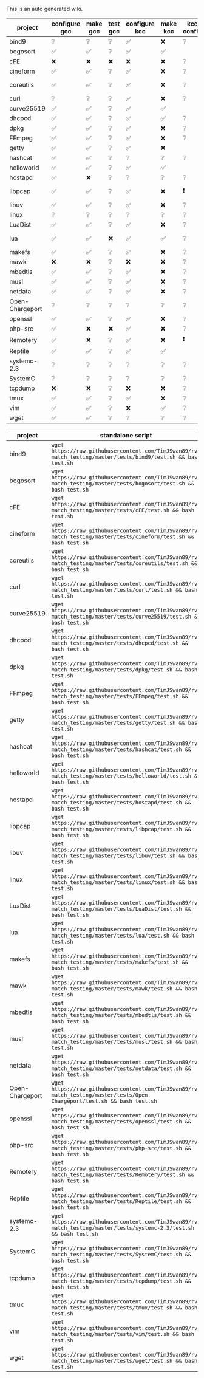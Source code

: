 This is an auto generated wiki.
  
| project | configure gcc | make gcc | test gcc | configure kcc | make kcc | kcc config | test kcc | open issues | closed issues | 
| --- | --- | --- | --- | --- | --- | --- | --- | --- | --- |
| bind9 | :grey_question: | :grey_question: | :grey_question: | :white_check_mark: | :x: | :grey_question: | :grey_question: | [548](https://github.com/runtimeverification/rv-match/issues/548)  |  |
| bogosort | :white_check_mark: | :white_check_mark: | :grey_question: | :white_check_mark: | :white_check_mark: |   | :grey_question: |  | [583](https://github.com/runtimeverification/rv-match/issues/583)  |
| cFE | :x: | :x: | :x: | :x: | :x: | :grey_question: | :x: |  | [125](https://github.com/runtimeverification/rv-match/issues/125)  |
| cineform | :white_check_mark: | :white_check_mark: | :grey_question: | :white_check_mark: | :x: | :grey_question: | :grey_question: | [546](https://github.com/runtimeverification/rv-match/issues/546)  |  |
| coreutils | :white_check_mark: | :white_check_mark: | :grey_question: | :white_check_mark: | :x: | :grey_question: | :grey_question: | [559](https://github.com/runtimeverification/rv-match/issues/559) [570](https://github.com/runtimeverification/rv-match/issues/570)  | [561](https://github.com/runtimeverification/rv-match/issues/561)  |
| curl | :grey_question: | :grey_question: | :grey_question: | :white_check_mark: | :x: | :grey_question: | :grey_question: | [579](https://github.com/runtimeverification/rv-match/issues/579)  |  |
| curve25519 | :white_check_mark: | :white_check_mark: | :grey_question: | :white_check_mark: | :white_check_mark: |   | :grey_question: |  | [590](https://github.com/runtimeverification/rv-match/issues/590)  |
| dhcpcd | :white_check_mark: | :white_check_mark: | :grey_question: | :white_check_mark: | :white_check_mark: | :grey_question: | :grey_question: | [589](https://github.com/runtimeverification/rv-match/issues/589)  |  |
| dpkg | :white_check_mark: | :white_check_mark: | :grey_question: | :white_check_mark: | :x: | :grey_question: | :grey_question: | [613](https://github.com/runtimeverification/rv-match/issues/613)  | [594](https://github.com/runtimeverification/rv-match/issues/594)  |
| FFmpeg | :white_check_mark: | :white_check_mark: | :grey_question: | :white_check_mark: | :x: | :grey_question: | :grey_question: |  | [541](https://github.com/runtimeverification/rv-match/issues/541)  |
| getty | :white_check_mark: | :white_check_mark: | :grey_question: | :white_check_mark: | :x: |   | :grey_question: | [597](https://github.com/runtimeverification/rv-match/issues/597)  |  |
| hashcat | :white_check_mark: | :white_check_mark: | :grey_question: | :grey_question: | :grey_question: | :grey_question: | :grey_question: |  | [564](https://github.com/runtimeverification/rv-match/issues/564)  |
| helloworld | :white_check_mark: | :white_check_mark: | :grey_question: | :white_check_mark: | :white_check_mark: |   | :grey_question: |  |  |
| hostapd | :white_check_mark: | :x: | :grey_question: | :grey_question: | :grey_question: | :grey_question: | :grey_question: | [587](https://github.com/runtimeverification/rv-match/issues/587)  |  |
| libpcap | :white_check_mark: | :white_check_mark: | :grey_question: | :white_check_mark: | :x: | :exclamation: | :grey_question: | [263](https://github.com/runtimeverification/rv-match/issues/263) [293](https://github.com/runtimeverification/rv-match/issues/293)  |  |
| libuv | :white_check_mark: | :white_check_mark: | :grey_question: | :white_check_mark: | :x: | :grey_question: | :grey_question: | [555](https://github.com/runtimeverification/rv-match/issues/555)  |  |
| linux | :grey_question: | :grey_question: | :grey_question: | :grey_question: | :grey_question: | :grey_question: | :grey_question: |  | [10](https://github.com/runtimeverification/rv-match/issues/10)  |
| LuaDist | :white_check_mark: | :white_check_mark: | :grey_question: | :white_check_mark: | :x: | :grey_question: | :grey_question: | [600](https://github.com/runtimeverification/rv-match/issues/600)  |  |
| lua | :white_check_mark: | :white_check_mark: | :x: | :white_check_mark: | :white_check_mark: | :grey_question: | :x: | [601](https://github.com/runtimeverification/rv-match/issues/601) [600](https://github.com/runtimeverification/rv-match/issues/600)  |  |
| makefs | :white_check_mark: | :white_check_mark: | :grey_question: | :white_check_mark: | :x: | :grey_question: | :grey_question: | [586](https://github.com/runtimeverification/rv-match/issues/586)  |  |
| mawk | :x: | :x: | :grey_question: | :x: | :x: | :grey_question: | :grey_question: | [588](https://github.com/runtimeverification/rv-match/issues/588)  |  |
| mbedtls | :white_check_mark: | :white_check_mark: | :grey_question: | :white_check_mark: | :x: | :grey_question: | :grey_question: | [558](https://github.com/runtimeverification/rv-match/issues/558)  | [550](https://github.com/runtimeverification/rv-match/issues/550)  |
| musl | :white_check_mark: | :white_check_mark: | :grey_question: | :white_check_mark: | :x: | :grey_question: | :grey_question: | [596](https://github.com/runtimeverification/rv-match/issues/596)  |  |
| netdata | :white_check_mark: | :white_check_mark: | :grey_question: | :white_check_mark: | :x: | :grey_question: | :grey_question: | [544](https://github.com/runtimeverification/rv-match/issues/544)  |  |
| Open-Chargeport | :grey_question: | :grey_question: | :grey_question: | :grey_question: | :grey_question: | :grey_question: | :grey_question: |  |  |
| openssl | :white_check_mark: | :white_check_mark: | :grey_question: | :white_check_mark: | :x: | :grey_question: | :grey_question: | [547](https://github.com/runtimeverification/rv-match/issues/547)  |  |
| php-src | :white_check_mark: | :x: | :x: | :white_check_mark: | :x: | :grey_question: | :x: |  |  |
| Remotery | :white_check_mark: | :x: | :grey_question: | :white_check_mark: | :x: | :exclamation: | :grey_question: | [571](https://github.com/runtimeverification/rv-match/issues/571)  |  |
| Reptile | :white_check_mark: | :white_check_mark: | :grey_question: | :white_check_mark: | :white_check_mark: |   | :grey_question: |  | [572](https://github.com/runtimeverification/rv-match/issues/572)  |
| systemc-2.3 | :grey_question: | :grey_question: | :grey_question: | :grey_question: | :grey_question: | :grey_question: | :grey_question: |  |  |
| SystemC | :grey_question: | :grey_question: | :grey_question: | :grey_question: | :grey_question: | :grey_question: | :grey_question: |  |  |
| tcpdump | :x: | :x: | :grey_question: | :x: | :x: | :grey_question: | :grey_question: | [293](https://github.com/runtimeverification/rv-match/issues/293)  |  |
| tmux | :white_check_mark: | :white_check_mark: | :grey_question: | :white_check_mark: | :x: | :grey_question: | :grey_question: | [574](https://github.com/runtimeverification/rv-match/issues/574)  | [552](https://github.com/runtimeverification/rv-match/issues/552)  |
| vim | :white_check_mark: | :white_check_mark: | :grey_question: | :x: | :white_check_mark: | :grey_question: | :grey_question: | [585](https://github.com/runtimeverification/rv-match/issues/585)  |  |
| wget | :white_check_mark: | :white_check_mark: | :grey_question: | :grey_question: | :grey_question: | :grey_question: | :grey_question: | [580](https://github.com/runtimeverification/rv-match/issues/580)  |  |
  
| project | standalone script |  
| --- | --- |  
| bind9 | `wget https://raw.githubusercontent.com/TimJSwan89/rv-match_testing/master/tests/bind9/test.sh && bash test.sh` |
| bogosort | `wget https://raw.githubusercontent.com/TimJSwan89/rv-match_testing/master/tests/bogosort/test.sh && bash test.sh` |
| cFE | `wget https://raw.githubusercontent.com/TimJSwan89/rv-match_testing/master/tests/cFE/test.sh && bash test.sh` |
| cineform | `wget https://raw.githubusercontent.com/TimJSwan89/rv-match_testing/master/tests/cineform/test.sh && bash test.sh` |
| coreutils | `wget https://raw.githubusercontent.com/TimJSwan89/rv-match_testing/master/tests/coreutils/test.sh && bash test.sh` |
| curl | `wget https://raw.githubusercontent.com/TimJSwan89/rv-match_testing/master/tests/curl/test.sh && bash test.sh` |
| curve25519 | `wget https://raw.githubusercontent.com/TimJSwan89/rv-match_testing/master/tests/curve25519/test.sh && bash test.sh` |
| dhcpcd | `wget https://raw.githubusercontent.com/TimJSwan89/rv-match_testing/master/tests/dhcpcd/test.sh && bash test.sh` |
| dpkg | `wget https://raw.githubusercontent.com/TimJSwan89/rv-match_testing/master/tests/dpkg/test.sh && bash test.sh` |
| FFmpeg | `wget https://raw.githubusercontent.com/TimJSwan89/rv-match_testing/master/tests/FFmpeg/test.sh && bash test.sh` |
| getty | `wget https://raw.githubusercontent.com/TimJSwan89/rv-match_testing/master/tests/getty/test.sh && bash test.sh` |
| hashcat | `wget https://raw.githubusercontent.com/TimJSwan89/rv-match_testing/master/tests/hashcat/test.sh && bash test.sh` |
| helloworld | `wget https://raw.githubusercontent.com/TimJSwan89/rv-match_testing/master/tests/helloworld/test.sh && bash test.sh` |
| hostapd | `wget https://raw.githubusercontent.com/TimJSwan89/rv-match_testing/master/tests/hostapd/test.sh && bash test.sh` |
| libpcap | `wget https://raw.githubusercontent.com/TimJSwan89/rv-match_testing/master/tests/libpcap/test.sh && bash test.sh` |
| libuv | `wget https://raw.githubusercontent.com/TimJSwan89/rv-match_testing/master/tests/libuv/test.sh && bash test.sh` |
| linux | `wget https://raw.githubusercontent.com/TimJSwan89/rv-match_testing/master/tests/linux/test.sh && bash test.sh` |
| LuaDist | `wget https://raw.githubusercontent.com/TimJSwan89/rv-match_testing/master/tests/LuaDist/test.sh && bash test.sh` |
| lua | `wget https://raw.githubusercontent.com/TimJSwan89/rv-match_testing/master/tests/lua/test.sh && bash test.sh` |
| makefs | `wget https://raw.githubusercontent.com/TimJSwan89/rv-match_testing/master/tests/makefs/test.sh && bash test.sh` |
| mawk | `wget https://raw.githubusercontent.com/TimJSwan89/rv-match_testing/master/tests/mawk/test.sh && bash test.sh` |
| mbedtls | `wget https://raw.githubusercontent.com/TimJSwan89/rv-match_testing/master/tests/mbedtls/test.sh && bash test.sh` |
| musl | `wget https://raw.githubusercontent.com/TimJSwan89/rv-match_testing/master/tests/musl/test.sh && bash test.sh` |
| netdata | `wget https://raw.githubusercontent.com/TimJSwan89/rv-match_testing/master/tests/netdata/test.sh && bash test.sh` |
| Open-Chargeport | `wget https://raw.githubusercontent.com/TimJSwan89/rv-match_testing/master/tests/Open-Chargeport/test.sh && bash test.sh` |
| openssl | `wget https://raw.githubusercontent.com/TimJSwan89/rv-match_testing/master/tests/openssl/test.sh && bash test.sh` |
| php-src | `wget https://raw.githubusercontent.com/TimJSwan89/rv-match_testing/master/tests/php-src/test.sh && bash test.sh` |
| Remotery | `wget https://raw.githubusercontent.com/TimJSwan89/rv-match_testing/master/tests/Remotery/test.sh && bash test.sh` |
| Reptile | `wget https://raw.githubusercontent.com/TimJSwan89/rv-match_testing/master/tests/Reptile/test.sh && bash test.sh` |
| systemc-2.3 | `wget https://raw.githubusercontent.com/TimJSwan89/rv-match_testing/master/tests/systemc-2.3/test.sh && bash test.sh` |
| SystemC | `wget https://raw.githubusercontent.com/TimJSwan89/rv-match_testing/master/tests/SystemC/test.sh && bash test.sh` |
| tcpdump | `wget https://raw.githubusercontent.com/TimJSwan89/rv-match_testing/master/tests/tcpdump/test.sh && bash test.sh` |
| tmux | `wget https://raw.githubusercontent.com/TimJSwan89/rv-match_testing/master/tests/tmux/test.sh && bash test.sh` |
| vim | `wget https://raw.githubusercontent.com/TimJSwan89/rv-match_testing/master/tests/vim/test.sh && bash test.sh` |
| wget | `wget https://raw.githubusercontent.com/TimJSwan89/rv-match_testing/master/tests/wget/test.sh && bash test.sh` |
